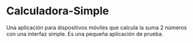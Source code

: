 # Calculadora-Simple
Una aplicación para dispositivos móviles que calcula la suma 2 números con una interfaz simple. Es una pequeña aplicación de prueba.
